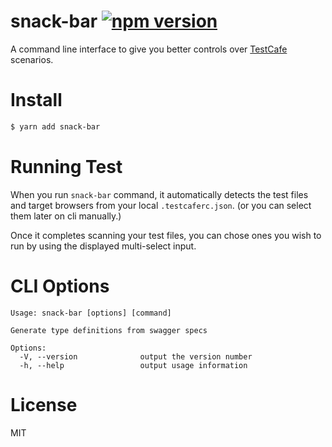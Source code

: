 # snack-bar [![npm version](https://badge.fury.io/js/snack-bar.svg)](https://badge.fury.io/js/snack-bar)
A command line interface to give you better controls over [TestCafe](https://devexpress.github.io/testcafe/) scenarios.

# Install

```sh
$ yarn add snack-bar
```

# Running Test
When you run `snack-bar` command, it automatically detects the test files and target browsers from your local `.testcaferc.json`. (or you can select them later on cli manually.)

Once it completes scanning your test files, you can chose ones you wish to run by using the displayed multi-select input.


# CLI Options

```
Usage: snack-bar [options] [command]

Generate type definitions from swagger specs

Options:
  -V, --version              output the version number
  -h, --help                 output usage information
```

# License
MIT
